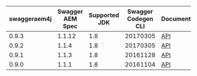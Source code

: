 | swaggeraem4j | Swagger AEM Spec | Supported JDK       | Swagger Codegen CLI | Documentation                                                             |
|--------------|------------------|---------------------|---------------------|---------------------------------------------------------------------------|
| 0.9.3        | 1.1.12            | 1.8                 | 20170305            | [API](https://shinesolutions.github.io/swagger-aem/java/0.9.3/index.html) |
| 0.9.2        | 1.1.4            | 1.8                 | 20170305            | [API](https://shinesolutions.github.io/swagger-aem/java/0.9.2/index.html) |
| 0.9.1        | 1.1.3            | 1.8                 | 20161128            | [API](https://shinesolutions.github.io/swagger-aem/java/0.9.1/index.html) |
| 0.9.0        | 1.1.1            | 1.8                 | 20161104            | [API](https://shinesolutions.github.io/swagger-aem/java/0.9.0/index.html) |
